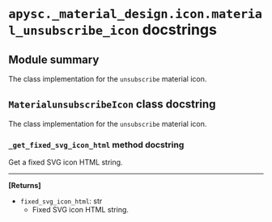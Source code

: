 # `apysc._material_design.icon.material_unsubscribe_icon` docstrings

## Module summary

The class implementation for the `unsubscribe` material icon.

## `MaterialunsubscribeIcon` class docstring

The class implementation for the `unsubscribe` material icon.

### `_get_fixed_svg_icon_html` method docstring

Get a fixed SVG icon HTML string.<hr>

**[Returns]**

- `fixed_svg_icon_html`: str
  - Fixed SVG icon HTML string.